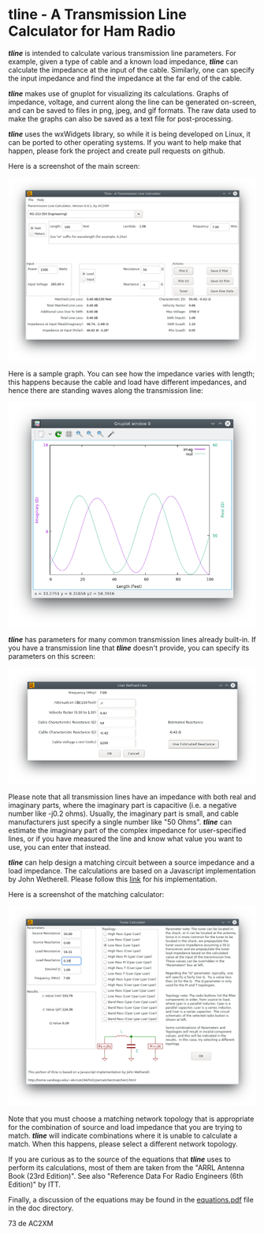 tline - A Transmission Line Calculator for Ham Radio
====================================================

**_tline_** is intended to calculate various transmission line parameters. For example, given a type of cable and a known load impedance, **_tline_** can calculate the impedance at the input of the cable. Similarly, one can specify the input impedance and find the impedance at the far end of the cable.

**_tline_** makes use of gnuplot for visualizing its calculations. Graphs of impedance, voltage, and current along the line can be generated on-screen, and can be saved to files in png, jpeg, and gif formats. The raw data used to make the graphs can also be saved as a text file for post-processing.

**_tline_** uses the wxWidgets library, so while it is being developed on Linux, it can be ported to other operating systems. If you want to help make that happen, please fork the project and create pull requests on github.

Here is a screenshot of the main screen:

<img src="screenshots/main_screen.png" >

Here is a sample graph.  You can see how the impedance varies with length; this happens because the cable and load have different impedances, and hence there are standing waves along the transmission
line:

<img src="screenshots/sample_graph.png" >

**_tline_** has parameters for many common transmission lines already built-in.  If you have a transmission line that **_tline_** doesn't provide, you can specify its parameters on this screen:

<img src="screenshots/user_specified_line.png" >

Please note that all transmission lines have an impedance with both real and imaginary parts, where the imaginary part is capacitive (i.e. a negative number like -j0.2 ohms).  Usually, the imaginary part is small, and cable manufacturers just specify a single number like "50 Ohms".  **_tline_** can estimate the imaginary part of the complex impedance for user-specified lines, or if you have measured the line and know what value you want to use, you can enter that instead.

**_tline_** can help design a matching circuit between a source impedance and a load impedance.  The calculations are based on a Javascript implementation by John Wetherell.  Please follow this [link]( http://home.sandiego.edu/~ekim/e194rfs01/jwmatcher/matcher2.html) for his implementation.

Here is a screenshot of the matching calculator:

<img src="screenshots/tuner_design_tool.png" >

Note that you must choose a matching network topology that is appropriate for the combination of source and load impedance that you are
trying to match.  **_tline_** will indicate combinations where it is unable to calculate a match.  When this happens, please select a
different network topology.

If you are curious as to the source of the equations that **_tline_** uses to perform its calculations, most of them are taken from the
"ARRL Antenna Book (23rd Edition)".  See also "Reference Data For Radio Engineers (6th Edition)" by ITT.

Finally, a discussion of the equations may be found in the [equations.pdf](doc/equations.pdf) file in the doc directory.

73 de AC2XM

